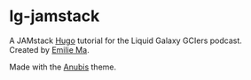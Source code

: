 # lg-jamstack
A JAMstack [Hugo](https://gohugo.io) tutorial for the Liquid Galaxy GCIers podcast.  
Created by [Emilie Ma](https://github.com/kewbish).  

Made with the [Anubis](https://github.com/mitrichius/hugo-theme-anubis) theme.
